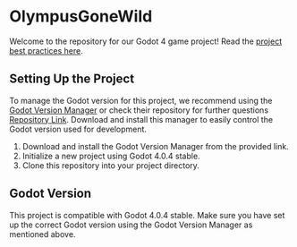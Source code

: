 # OlympusGoneWild

Welcome to the repository for our Godot 4 game project! Read the [project best practices here](https://github.com/FlamingoFiestaStudio/OlympusGoneWild/wiki/ProjectBestPractices).

## Setting Up the Project

To manage the Godot version for this project, we recommend using the [Godot Version Manager](https://github.com/noidexe/godot-version-manager/releases/download/v1.13/Godot.Version.Manager.v1.13-win.zip) or check their repository for further questions [Repository Link](https://github.com/noidexe/godot-version-manager/releases/tag/v1.13). Download and install this manager to easily control the Godot version used for development.

1. Download and install the Godot Version Manager from the provided link.
2. Initialize a new project using Godot 4.0.4 stable.
3. Clone this repository into your project directory.


## Godot Version

This project is compatible with Godot 4.0.4 stable. Make sure you have set up the correct Godot version using the Godot Version Manager as mentioned above.


